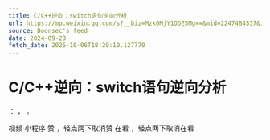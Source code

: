 ```yaml
---
title: C/C++逆向：switch语句逆向分析
url: https://mp.weixin.qq.com/s?__biz=Mzk0MjY1ODE5Mg==&mid=2247484537&idx=1&sn=0753f1090aadd04107d36d214547467c
source: Doonsec's feed
date: 2024-09-23
fetch_date: 2025-10-06T18:20:10.127770
---
```


# C/C++逆向：switch语句逆向分析

：
，
。

视频
小程序
赞
，轻点两下取消赞
在看
，轻点两下取消在看